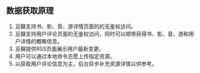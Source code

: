## 数据获取原理

1. 豆瓣支持书、影、音、游详情页面的的无鉴权访问。
2. 豆瓣支持用户评论页面的无鉴权访问，同时可以顺带获得书、影、音、游和用户详情的概略信息。
3. 豆瓣提供RSS页面展示用户最新变更。
4. 用户可以通过本地命令志愿上传指定资源。
5. 以获取用户评论信息为主，后台异步补充资源详情以供参考。